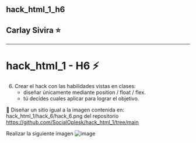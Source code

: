 ## hack_html_1_h6

## Carlay Sivira ⭐

</a>

<hr>

# hack_html_1 - H6 ⚡
 6. Crear el hack con las habilidades vistas en clases:
    - diseñar únicamente mediante position / float / flex.
    - tú decides cuales aplicar para lograr el objetivo.

🔔 Diseñar un sitio igual a la imagen contenida en: hack_html_1/hack_6/hack_6.png del repositorio https://github.com/SocialOplesk/hack_html_1/tree/main

Realizar la siguiente imagen
![image](https://github.com/user-attachments/assets/086f1019-f775-49ec-abd5-de67a4722936)

